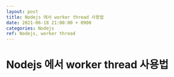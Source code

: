 ```yaml
---
layout: post
title: Nodejs 에서 worker thread 사용법
date: 2021-06-18 21:00:00 + 0900
categories: Nodejs
ref: Nodejs, worker thread
---
```


# Nodejs 에서 worker thread 사용법